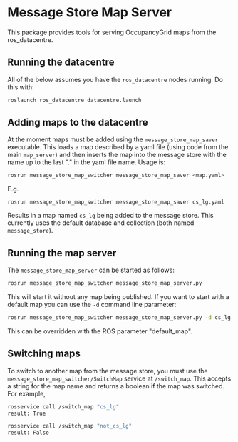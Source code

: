# Message Store Map Server

This package provides tools for serving OccupancyGrid maps from the ros_datacentre. 

## Running the datacentre

All of the below assumes you have the `ros_datacentre` nodes running. Do this with:

```bash
roslaunch ros_datacentre datacentre.launch 
```

## Adding maps to the datacentre

At the moment maps must be added using the `message_store_map_saver` executable. This loads a map described by a yaml file (using code from the main `map_server`) and then inserts the map into the message store with the name up to the last "." in the yaml file name. Usage is:

```bash
rosrun message_store_map_switcher message_store_map_saver <map.yaml>
```

E.g. 
```
rosrun message_store_map_switcher message_store_map_saver cs_lg.yaml
```

Results in a map named `cs_lg` being added to the message store. This currently uses the default database and collection (both named `message_store`).

## Running the map server

The `message_store_map_server` can be started as follows:

```bash
rosrun message_store_map_switcher message_store_map_server.py
```

This will start it without any map being published. If you want to start with a default map you can use the `-d` command line parameter:

```bash
rosrun message_store_map_switcher message_store_map_server.py -d cs_lg
```

This can be overridden with the ROS parameter "default_map". 

## Switching maps

To switch to another map from the message store, you must use the `message_store_map_switcher/SwitchMap` service at `/switch_map`. This accepts a string for the map name and returns a boolean if the map was switched. For example,

```bash
rosservice call /switch_map "cs_lg"
result: True
```

```bash
rosservice call /switch_map "not_cs_lg"
result: False
```







